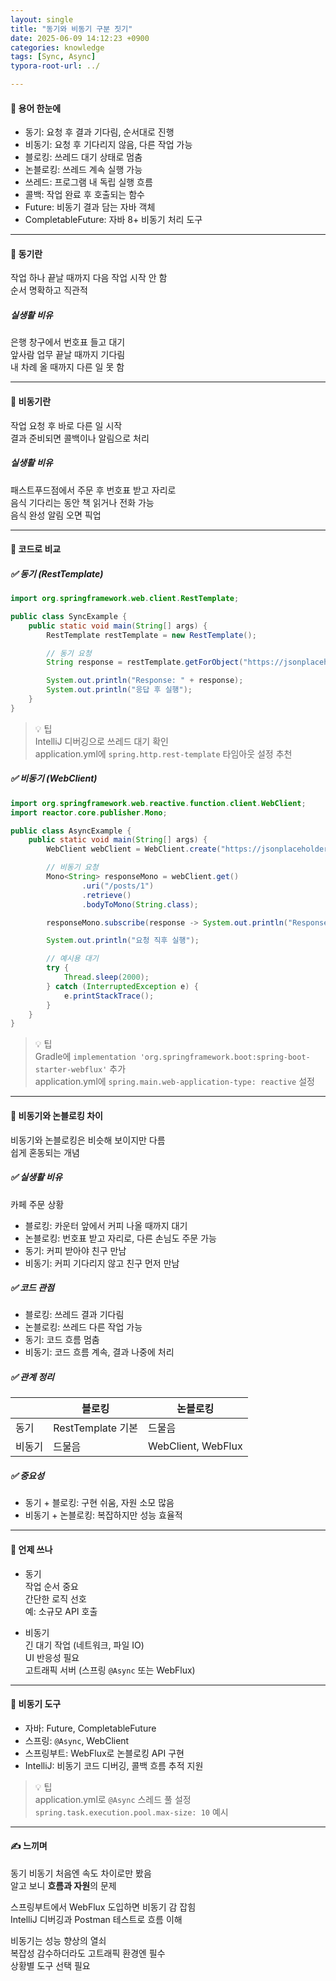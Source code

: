 ```yaml
---
layout: single
title: "동기와 비동기 구분 짓기"
date: 2025-06-09 14:12:23 +0900
categories: knowledge
tags: [Sync, Async]
typora-root-url: ../

---
```


#### 📌 용어 한눈에
- 동기: 요청 후 결과 기다림, 순서대로 진행  
- 비동기: 요청 후 기다리지 않음, 다른 작업 가능  
- 블로킹: 쓰레드 대기 상태로 멈춤  
- 논블로킹: 쓰레드 계속 실행 가능  
- 쓰레드: 프로그램 내 독립 실행 흐름  
- 콜백: 작업 완료 후 호출되는 함수  
- Future: 비동기 결과 담는 자바 객체  
- CompletableFuture: 자바 8+ 비동기 처리 도구  

---
#### 📌 동기란
작업 하나 끝날 때까지 다음 작업 시작 안 함  
순서 명확하고 직관적  

##### 실생활 비유
은행 창구에서 번호표 들고 대기  
앞사람 업무 끝날 때까지 기다림  
내 차례 올 때까지 다른 일 못 함  

---
#### 📌 비동기란
작업 요청 후 바로 다른 일 시작  
결과 준비되면 콜백이나 알림으로 처리  

##### 실생활 비유
패스트푸드점에서 주문 후 번호표 받고 자리로  
음식 기다리는 동안 책 읽거나 전화 가능  
음식 완성 알림 오면 픽업  

---
#### 📌 코드로 비교

##### ✅ 동기 (RestTemplate)
```java
import org.springframework.web.client.RestTemplate;

public class SyncExample {
    public static void main(String[] args) {
        RestTemplate restTemplate = new RestTemplate();

        // 동기 요청
        String response = restTemplate.getForObject("https://jsonplaceholder.typicode.com/posts/1", String.class);

        System.out.println("Response: " + response);
        System.out.println("응답 후 실행");
    }
}
```

> 💡 팁  
> IntelliJ 디버깅으로 쓰레드 대기 확인  
> application.yml에 `spring.http.rest-template` 타임아웃 설정 추천  

##### ✅ 비동기 (WebClient)
```java
import org.springframework.web.reactive.function.client.WebClient;
import reactor.core.publisher.Mono;

public class AsyncExample {
    public static void main(String[] args) {
        WebClient webClient = WebClient.create("https://jsonplaceholder.typicode.com");

        // 비동기 요청
        Mono<String> responseMono = webClient.get()
                .uri("/posts/1")
                .retrieve()
                .bodyToMono(String.class);

        responseMono.subscribe(response -> System.out.println("Response: " + response));

        System.out.println("요청 직후 실행");

        // 예시용 대기
        try {
            Thread.sleep(2000);
        } catch (InterruptedException e) {
            e.printStackTrace();
        }
    }
}
```

> 💡 팁  
> Gradle에 `implementation 'org.springframework.boot:spring-boot-starter-webflux'` 추가  
> application.yml에 `spring.main.web-application-type: reactive` 설정  

---
#### 📌 비동기와 논블로킹 차이
비동기와 논블로킹은 비슷해 보이지만 다름  
쉽게 혼동되는 개념  

##### ✅ 실생활 비유
카페 주문 상황  
- 블로킹: 카운터 앞에서 커피 나올 때까지 대기  
- 논블로킹: 번호표 받고 자리로, 다른 손님도 주문 가능  
- 동기: 커피 받아야 친구 만남  
- 비동기: 커피 기다리지 않고 친구 먼저 만남  

##### ✅ 코드 관점
- 블로킹: 쓰레드 결과 기다림  
- 논블로킹: 쓰레드 다른 작업 가능  
- 동기: 코드 흐름 멈춤  
- 비동기: 코드 흐름 계속, 결과 나중에 처리  

##### ✅ 관계 정리
|               | 블로킹 | 논블로킹 |
|---------------|--------|----------|
| 동기          | RestTemplate 기본 | 드물음 |
| 비동기        | 드물음 | WebClient, WebFlux |

##### ✅ 중요성
- 동기 + 블로킹: 구현 쉬움, 자원 소모 많음  
- 비동기 + 논블로킹: 복잡하지만 성능 효율적  

---
#### 📌 언제 쓰나
- 동기  
작업 순서 중요  
간단한 로직 선호  
예: 소규모 API 호출  

- 비동기  
긴 대기 작업 (네트워크, 파일 IO)  
UI 반응성 필요  
고트래픽 서버 (스프링 `@Async` 또는 WebFlux)  

---
#### 📌 비동기 도구
- 자바: Future, CompletableFuture  
- 스프링: `@Async`, WebClient  
- 스프링부트: WebFlux로 논블로킹 API 구현  
- IntelliJ: 비동기 코드 디버깅, 콜백 흐름 추적 지원  

> 💡 팁  
> application.yml로 `@Async` 스레드 풀 설정  
> `spring.task.execution.pool.max-size: 10` 예시  

---
#### ✍ 느끼며
동기 비동기 처음엔 속도 차이로만 봤음  
알고 보니 **흐름과 자원**의 문제  

스프링부트에서 WebFlux 도입하면 비동기 감 잡힘  
IntelliJ 디버깅과 Postman 테스트로 흐름 이해  

비동기는 성능 향상의 열쇠  
복잡성 감수하더라도 고트래픽 환경엔 필수  
상황별 도구 선택 필요